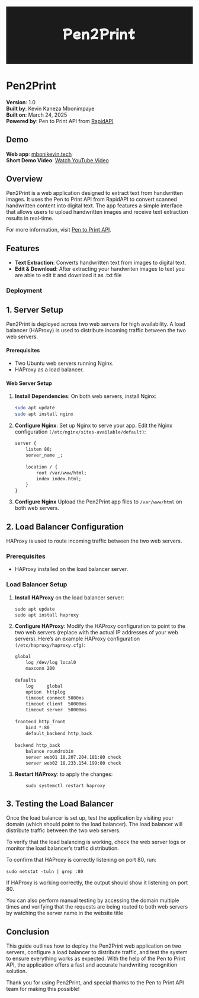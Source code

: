 ![Alt text](./assets/banner.png)

# Pen2Print

**Version**: 1.0  
**Built by**: Kevin Kaneza Mbonimpaye  
**Built on**: March 24, 2025   
**Powered by**: Pen to Print API from [RapidAPI](https://rapidapi.com)

## Demo

**Web app**: [mbonikevin.tech](https://mbonikevin.tech)  
**Short Demo Video**: [Watch YouTube Video](https://youtu.be/16hfMYzJKoU)

## Overview

Pen2Print is a web application designed to extract text from handwritten images. It uses the Pen to Print API from RapidAPI to convert scanned handwritten content into digital text. The app features a simple interface that allows users to upload handwritten images and receive text extraction results in real-time.

For more information, visit [Pen to Print API](https://rapidapi.com/serendi/api/pen-to-print-handwriting-ocr).

## Features

- **Text Extraction**: Converts handwritten text from images to digital text.
- **Edit & Download**: After extracting your handwriten images to text you are able to edit it and download it as .txt file

### Deployment

## 1. Server Setup

Pen2Print is deployed across two web servers for high availability. A load balancer (HAProxy) is used to distribute incoming traffic between the two web servers.

#### Prerequisites

- Two Ubuntu web servers running Nginx.
- HAProxy as a load balancer.

#### Web Server Setup

1. **Install Dependencies**:
   On both web servers, install Nginx:

   ```bash
   sudo apt update
   sudo apt install nginx

   ```

2. **Configure Nginx**: Set up Nginx to serve your app. Edit the Nginx configuration `(/etc/nginx/sites-available/default)`:

   ```
   server {
       listen 80;
       server_name _;

       location / {
           root /var/www/html;
           index index.html;
       }
   }
   ```

3. **Configure Nginx** Upload the Pen2Print app files to `/var/www/html` on both web servers.

## 2. Load Balancer Configuration

HAProxy is used to route incoming traffic between the two web servers.

### Prerequisites

- HAProxy installed on the load balancer server.

### Load Balancer Setup

1. **Install HAProxy** on the load balancer server:
   ```
   sudo apt update
   sudo apt install haproxy
   ```
2. **Configure HAProxy**: Modify the HAProxy configuration to point to the two web servers (replace with the actual IP addresses of your web servers). Here’s an example HAProxy configuration `(/etc/haproxy/haproxy.cfg)`:

   ```
   global
       log /dev/log local0
       maxconn 200

   defaults
       log     global
       option  httplog
       timeout connect 5000ms
       timeout client  50000ms
       timeout server  50000ms

   frontend http_front
       bind *:80
       default_backend http_back

   backend http_back
       balance roundrobin
       server web01 18.207.204.181:80 check
       server web02 18.233.154.199:80 check

   ```

3. **Restart HAProxy**: to apply the changes:
   ```
       sudo systemctl restart haproxy
   ```

## 3. Testing the Load Balancer

Once the load balancer is set up, test the application by visiting your domain (which should point to the load balancer). The load balancer will distribute traffic between the two web servers.

To verify that the load balancing is working, check the web server logs or monitor the load balancer’s traffic distribution.

To confirm that HAProxy is correctly listening on port 80, run:

`sudo netstat -tuln | grep :80`

If HAProxy is working correctly, the output should show it listening on port 80.

You can also perform manual testing by accessing the domain multiple times and verifying that the requests are being routed to both web servers by watching the server name in the website title

## Conclusion

This guide outlines how to deploy the Pen2Print web application on two servers, configure a load balancer to distribute traffic, and test the system to ensure everything works as expected. With the help of the Pen to Print API, the application offers a fast and accurate handwriting recognition solution.

Thank you for using Pen2Print, and special thanks to the Pen to Print API team for making this possible!
